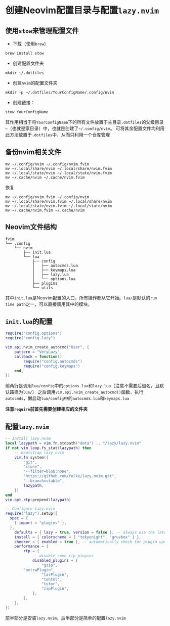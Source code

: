 # 创建Neovim配置目录与配置`lazy.nvim`

## 使用`stow`来管理配置文件
- 下载（使用`brew`）
```shell
brew install stow
```
- 创建配置文件夹
```shell
mkdir ~/.dotfiles
```
- 创建`nvim`的配置文件夹
```shell
mkdir -p ~/.dotfiles/YourConfigName/.config/nvim
```
- 创建链接：
```shell
stow YourConfigName
```
其作用相当于将`YourConfigName`下的所有文件放置于主目录`.dotfiles`的父级目录`~`（也就是家目录）中，也就是创建了`~/.config/nvim`。
可将其余配置文件均利用此方法放置于`.dotfiles`中，从而只利用一个仓库管理

## 备份nvim相关文件
```shell
mv ~/.config/nvim ~/.config/nvim.fvim
mv ~/.local/share/nvim ~/.local/share/nvim.fvim
mv ~/.local/state/nvim ~/.local/state/nvim.fvim
mv ~/.cache/nvim ~/.cache/nvim.fvim
```
恢复
```
mv ~/.config/nvim.fvim ~/.config/nvim
mv ~/.local/share/nvim.fvim ~/.local/share/nvim
mv ~/.local/state/nvim.fvim ~/.local/state/nvim
mv ~/.cache/nvim.fvim ~/.cache/nvim
```

## Neovim文件结构
```
fvim
└── .config
    └── nvim
        ├── init.lua
        └── lua
            ├── config
            │   ├── autocmds.lua
            │   ├── keymaps.lua
            │   ├── lazy.lua
            │   └── options.lua
            ├── plugins
            └── utils
```
其中`init.lua`是Neovim配置的入口，所有操作都从它开始。`lua/`是默认的`run time path`之一，可以直接调用其中的模块。

## `init.lua`的配置
```lua
require("config.options")
require("config.lazy")

vim.api.nvim_create_autocmd("User", {
	pattern = "VeryLazy",
	callback = function()
		require("config.autocmds")
		require("config.keymaps")
	end,
})
```
前两行是调用`lua/config`中的`options.lua`和`lazy.lua`（注意不需要后缀名，且默认路径为`lua/`）
之后调用`vim.api.nvim_create_autocmd()`函数，执行`autocmds`，懒启动`lua/config`中的`autocmds.lua`和`keymaps.lua`

**注意`require`前首先需要创建相应的文件夹**

## 配置`lazy.nvim`
```lua
-- Install lazy.nvim
local lazypath = vim.fn.stdpath("data") .. "/lazy/lazy.nvim"
if not vim.loop.fs_stat(lazypath) then
	-- bootstrap lazy.nvim
	vim.fn.system({
		"git",
		"clone",
		"--filter=blob:none",
		"https://github.com/folke/lazy.nvim.git",
		"--branch=stable",
		lazypath,
	})
end
vim.opt.rtp:prepend(lazypath)

-- Configure lazy.nvim
require("lazy").setup({
  spec = {
    { import = "plugins" },
  },
	defaults = { lazy = true, version = false }, -- always use the latest git commit
	install = { colorscheme = { "tokyonight", "gruvbox" } },
	checker = { enabled = true }, -- automatically check for plugin updates
	performance = {
		rtp = {
			-- disable some rtp plugins
			disabled_plugins = {
				"gzip",
        "netrwPlugin",
				"tarPlugin",
				"tohtml",
				"tutor",
				"zipPlugin",
			},
		},
	},
})
```
前半部分是安装`lazy.nvim`，后半部分是简单的配置`lazy.nvim`

